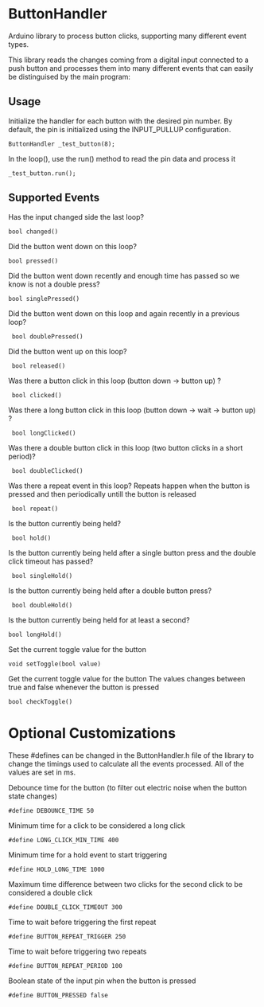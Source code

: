 # ButtonHandler
Arduino library to process button clicks, supporting many different event types.

This library reads the changes coming from a digital input connected to a push button and processes them into many different events that can easily be distinguised by the main program:

## Usage
Initialize the handler for each button with the desired pin number. By default, the pin is initialized using the INPUT_PULLUP configuration.

    ButtonHandler _test_button(8);

In the loop(), use the run() method to read the pin data and process it

    _test_button.run();
    
    
## Supported Events

Has the input changed side the last loop?

    bool changed()

Did the button went down on this loop?

    bool pressed()

Did the button went down recently and enough time has passed so we know is not a double press?

    bool singlePressed()

Did the button went down on this loop and again recently in a previous loop?

	 bool doublePressed()

Did the button went up on this loop?

	 bool released()

Was there a button click in this loop (button down -> button up) ?

	 bool clicked()

Was there a long button click in this loop (button down -> wait -> button up) ?

	 bool longClicked()

Was there a double button click in this loop (two button clicks in a short period)?

	 bool doubleClicked()

Was there a repeat event in this loop?
Repeats happen when the button is pressed and then periodically untill the button is released

	 bool repeat()
  

Is the button currently being held?

	 bool hold()

Is the button currently being held after a single button press and the double click timeout has passed?

	 bool singleHold()

Is the button currently being held after a double button press?

	 bool doubleHold()

Is the button currently being held for at least a second?

    bool longHold()

Set the current toggle value for the button

    void setToggle(bool value)

Get the current toggle value for the button
The values changes between true and false whenever the button is pressed

    bool checkToggle()
    
    
# Optional Customizations
These #defines can be changed in the ButtonHandler.h file of the library to change the timings used to calculate all the events processed. All of the values are set in ms.

Debounce time for the button (to filter out electric noise when the button state changes)

    #define DEBOUNCE_TIME 50

Minimum time for a click to be considered a long click

    #define LONG_CLICK_MIN_TIME 400

Minimum time for a hold event to start triggering

    #define HOLD_LONG_TIME 1000

Maximum time difference between two clicks for the second click to be considered a double click

    #define DOUBLE_CLICK_TIMEOUT 300

Time to wait before triggering the first repeat
    
    #define BUTTON_REPEAT_TRIGGER 250

Time to wait before triggering two repeats 

    #define BUTTON_REPEAT_PERIOD 100

Boolean state of the input pin when the button is pressed

    #define BUTTON_PRESSED false

